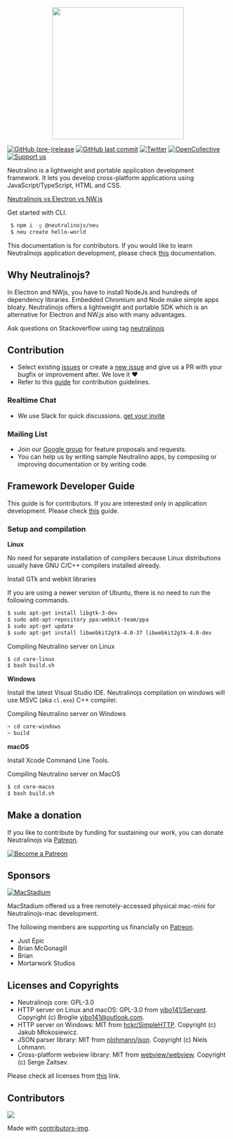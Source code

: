 <div align="center">
  <img src="https://cdn.rawgit.com/neutralinojs/neutralinojs.github.io/b667f2c2/docs/nllogo.png" style="width:300px;"/>
</div>

[![GitHub (pre-)release](https://img.shields.io/github/release/neutralinojs/neutralinojs/all.svg)](https://github.com/neutralinojs/neutralinojs/releases)
[![GitHub last commit](https://img.shields.io/github/last-commit/neutralinojs/neutralinojs.svg)](https://github.com/neutralinojs/neutralinojs/commits/master)
[![Twitter](https://img.shields.io/twitter/url/https/github.com/neutralinojs/neutralinojs.svg?style=social)](https://twitter.com/intent/tweet?text=NeutralinoJs%20is%20a%20portable%20and%20lightweight%20framework%20which%20lets%20you%20to%20develop%20apps%20with%20native%20functions%20that%20can%20run%20inside%20web%20browsers.%20Check%20it%20out:&url=https%3A%2F%2Fgithub.com%2Fneutralinojs%2Fneutralinojs)
[![OpenCollective](https://opencollective.com/neutralinojs/backers/badge.svg)](#backers) 
<a href="https://opencollective.com/neutralinojs"><img src="https://img.shields.io/badge/Support%20us-Open%20Collective-41B883.svg" alt="Support us"></a>

Neutralino is a lightweight and portable application development framework. It lets you develop cross-platform applications using JavaScript/TypeScript, HTML and CSS.

[Neutralinojs vs Electron vs NW.js](https://github.com/neutralinojs/evaluation)

Get started with CLI.

```bash
 $ npm i -g @neutralinojs/neu
 $ neu create hello-world
```

This documentation is for contributors. If you would like to learn Neutralinojs application development, please check [this](https://neutralino.js.org/docs) documentation.
 
## Why Neutralinojs? 

In Electron and NWjs, you have to install NodeJs and hundreds of dependency libraries. Embedded Chromium and Node make simple apps bloaty. Neutralinojs offers a lightweight and portable SDK which is an alternative for Electron and NW.js also with many advantages.

Ask questions on Stackoverflow using tag [neutralinojs](https://stackoverflow.com/questions/tagged/neutralinojs)

## Contribution

- Select existing [issues](https://github.com/neutralinojs/neutralinojs/issues) or create a [new issue](https://github.com/neutralinojs/neutralinojs/issues/new) and give us a PR with your bugfix or improvement after. We love it ❤️
- Refer to this [guide](https://github.com/neutralinojs/neutralinojs/blob/master/CONTRIBUTING.md) for contribution guidelines.

### Realtime Chat

- We use Slack for quick discussions. [get your invite](https://join.slack.com/t/neutralinojs/shared_invite/zt-b7mbivj5-pKpO6U5drmeT68vKD_pc6w)

### Mailing List

- Join our [Google group](https://groups.google.com/forum/#!forum/neutralinojs) for feature proposals and requests.
- You can help us by writing sample Neutralino apps, by composing or improving documentation or by writing code.

## Framework Developer Guide

This guide is for contributors. If you are interested only in application development. Please check [this](https://neutralino.js.org/docs) guide.

### Setup and compilation

**Linux**

No need for separate installation of compilers because Linux distributions usually have GNU C/C++ compilers installed already.

Install GTk and webkit libraries

If you are using a newer version of Ubuntu, there is no need to run the following commands.

```bash
$ sudo apt-get install libgtk-3-dev
$ sudo add-apt-repository ppa:webkit-team/ppa
$ sudo apt-get update
$ sudo apt-get install libwebkit2gtk-4.0-37 libwebkit2gtk-4.0-dev
```

Compiling Neutralino server on Linux

```bash
$ cd core-linux
$ bash build.sh
```

**Windows**

Install the latest Visual Studio IDE. Neutralinojs compilation on windows will use MSVC (aka `cl.exe`) C++ compiler. 

Compiling Neutralino server on Windows

```bash
> cd core-windows
> build
```

**macOS**

Install Xcode Command Line Tools.

Compiling Neutralino server on MacOS

```bash
$ cd core-macos
$ bash build.sh
```

## Make a donation

If you like to contribute by funding for sustaining our work, you can donate Neutralinojs via [Patreon](https://www.patreon.com/shalithasuranga).

[![Become a Patreon](https://c5.patreon.com/external/logo/become_a_patron_button.png)](https://www.patreon.com/shalithasuranga)


## Sponsors 

[![MacStadium](https://assets-global.website-files.com/5ac3c046c82724970fc60918/5ac3c046c82724204dc6094e_macstadium-logo-white.png)](https://www.macstadium.com)

MacStadium offered us a free remotely-accessed physical mac-mini for Neutralinojs-mac development.

The following members are supporting us financially on [Patreon](https://www.patreon.com/shalithasuranga).

- Just Epic
- Brian McGonagill
- Brian
- Mortarwork Studios

## Licenses and Copyrights

- Neutralinojs core: GPL-3.0
- HTTP server on Linux and macOS: GPL-3.0 from [yibo141/Servant](https://github.com/yibo141/Servant). Copyright (c) Broglie <yibo141@outlook.com>.
- HTTP server on Windows: MIT from [hckr/SimpleHTTP](https://github.com/hckr/SimpleHTTP). Copyright (c) Jakub Młokosiewicz.
- JSON parser library: MIT from [nlohmann/json](https://github.com/nlohmann/json). Copyright (c) Niels Lohmann.
- Cross-platform webview library: MIT from [webview/webview](https://github.com/webview/webview). Copyright (c) Serge Zaitsev. 

Please check all licenses from [this](LICENSE) link.

## Contributors

<a href="https://github.com/neutralinojs/neutralinojs/graphs/contributors">
  <img src="https://contributors-img.firebaseapp.com/image?repo=neutralinojs/neutralinojs" />
</a>

Made with [contributors-img](https://contributors-img.firebaseapp.com).
